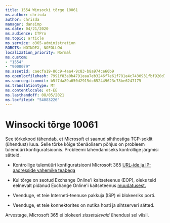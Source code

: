 ```yaml
---
title: 1554 Winsocki tõrge 10061
ms.author: chrisda
author: chrisda
manager: dansimp
ms.date: 04/21/2020
ms.audience: ITPro
ms.topic: article
ms.service: o365-administration
ROBOTS: NOINDEX, NOFOLLOW
localization_priority: Normal
ms.custom:
- "1554"
- "9000079"
ms.assetid: caecfa19-86c9-4aa4-9c83-b8a974ce60b9
ms.openlocfilehash: 7991f83a0b4791eaa7eb3246f7e61f781e4c7430931fbf920d7fd9e44c018d13
ms.sourcegitcommit: b5f7da89a650d2915dc652449623c78be6247175
ms.translationtype: MT
ms.contentlocale: et-EE
ms.lasthandoff: 08/05/2021
ms.locfileid: "54083226"
---
```

# <a name="winsock-error-10061"></a>Winsocki tõrge 10061

See tõrkekood tähendab, et Microsoft ei saanud sihthostiga TCP-soklit (ühendust) luua. Selle tõrke kõige tõenäolisem põhjus on probleem tulemüüri konfiguratsioonis. Probleemi lahendamiseks kontrollige järgmisi sätteid.

- Kontrollige tulemüüri konfiguratsiooni Microsoft 365 [URL-ide ja IP-aadresside vahemike teabega](https://docs.microsoft.com/office365/enterprise/urls-and-ip-address-ranges)

- Kui tõrge on seotud Exchange Online'i kaitseteenus (EOP), oleks teid eelnevalt pidanud Exchange Online'i kaitseteenus [muudatusest.](https://docs.microsoft.com/office365/SecurityCompliance/eop/exchange-online-protection-ip-addresses)

- Veenduge, et teie Interneti-teenuse pakkuja (ISP) ei blokeeriks porti.

- Veenduge, et teie konnektorites on nutika hosti ja sihtserveri sätted.

Arvestage, Microsoft 365 ei blokeeri *sissetulevaid* ühendusi sel viisil.
